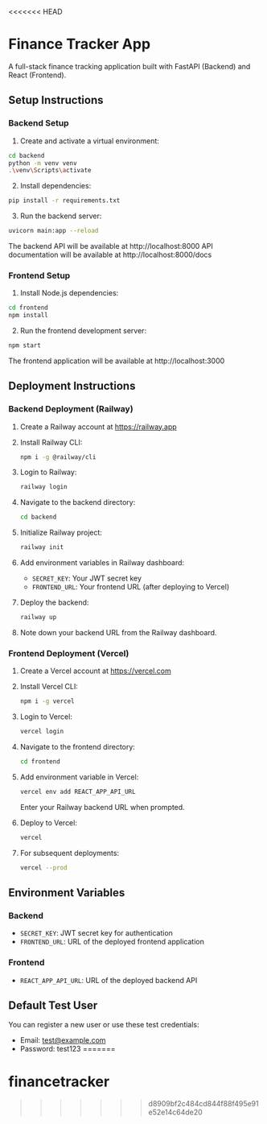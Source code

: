 <<<<<<< HEAD
# Finance Tracker App

A full-stack finance tracking application built with FastAPI (Backend) and React (Frontend).

## Setup Instructions

### Backend Setup

1. Create and activate a virtual environment:
```bash
cd backend
python -m venv venv
.\venv\Scripts\activate
```

2. Install dependencies:
```bash
pip install -r requirements.txt
```

3. Run the backend server:
```bash
uvicorn main:app --reload
```

The backend API will be available at http://localhost:8000
API documentation will be available at http://localhost:8000/docs

### Frontend Setup

1. Install Node.js dependencies:
```bash
cd frontend
npm install
```

2. Run the frontend development server:
```bash
npm start
```

The frontend application will be available at http://localhost:3000

## Deployment Instructions

### Backend Deployment (Railway)

1. Create a Railway account at https://railway.app
2. Install Railway CLI:
   ```bash
   npm i -g @railway/cli
   ```

3. Login to Railway:
   ```bash
   railway login
   ```

4. Navigate to the backend directory:
   ```bash
   cd backend
   ```

5. Initialize Railway project:
   ```bash
   railway init
   ```

6. Add environment variables in Railway dashboard:
   - `SECRET_KEY`: Your JWT secret key
   - `FRONTEND_URL`: Your frontend URL (after deploying to Vercel)

7. Deploy the backend:
   ```bash
   railway up
   ```

8. Note down your backend URL from the Railway dashboard.

### Frontend Deployment (Vercel)

1. Create a Vercel account at https://vercel.com

2. Install Vercel CLI:
   ```bash
   npm i -g vercel
   ```

3. Login to Vercel:
   ```bash
   vercel login
   ```

4. Navigate to the frontend directory:
   ```bash
   cd frontend
   ```

5. Add environment variable in Vercel:
   ```bash
   vercel env add REACT_APP_API_URL
   ```
   Enter your Railway backend URL when prompted.

6. Deploy to Vercel:
   ```bash
   vercel
   ```

7. For subsequent deployments:
   ```bash
   vercel --prod
   ```

## Environment Variables

### Backend
- `SECRET_KEY`: JWT secret key for authentication
- `FRONTEND_URL`: URL of the deployed frontend application

### Frontend
- `REACT_APP_API_URL`: URL of the deployed backend API

## Default Test User

You can register a new user or use these test credentials:
- Email: test@example.com
- Password: test123
=======
# financetracker
>>>>>>> d8909bf2c484cd844f88f495e91e52e14c64de20
